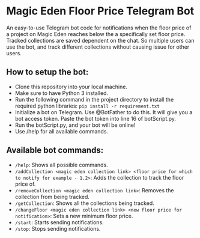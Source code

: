 # Magic Eden Floor Price Telegram Bot
 
An easy-to-use Telegram bot code for notifications when the floor price of a project on Magic Eden reaches below the a specifically set floor price. Tracked collections are saved dependent on the chat. So multiple users can use the bot, and track different collections without causing issue for other users.

## How to setup the bot:

- Clone this repository into your local machine. 
- Make sure to have Python 3 installed.
- Run the following command in the project directory to install the required python libraries:
`pip install -r requirement.txt`
- Initialize a bot on Telegram. Use @BotFather to do this. It will give you a bot access token. Paste the bot token into line 16 of botScript.py.
- Run the botScript.py, and your bot will be online!
- Use /help for all available commands.

## Available bot commands:
- `/help`: Shows all possible commands.
- `/addCollection <magic eden collection link> <floor price for which to notify for example - 1.2>`: Adds the collection to track the floor price of.
- `/removeCollection <magic eden collection link>`: Removes the collection from being tracked.
- `/getCollection`: Shows all the collections being tracked.
- `/changeFloor <magic eden collection link> <new floor price for notification>`: Sets a new minimum floor price.
- `/start`: Starts sending notifications.
- `/stop`: Stops sending notifications.
